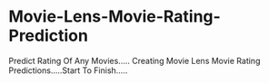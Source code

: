 # Movie-Lens-Movie-Rating-Prediction
Predict Rating Of Any Movies..... Creating Movie Lens Movie Rating Predictions.....Start To Finish.....
